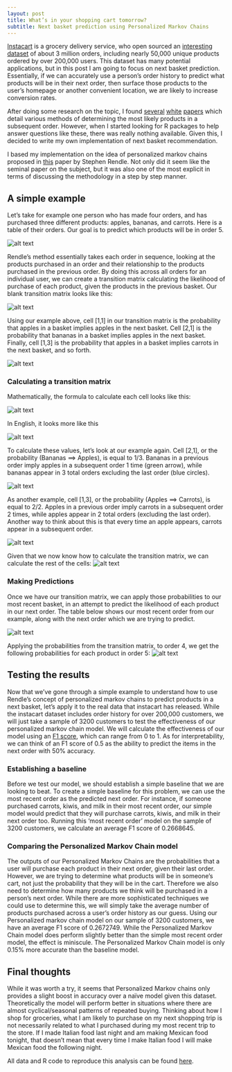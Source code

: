```yaml
---
layout: post
title: What’s in your shopping cart tomorrow?
subtitle: Next basket prediction using Personalized Markov Chains
---
```


[Instacart](https://www.instacart.com/) is a grocery delivery service, who open sourced an [interesting dataset](https://www.instacart.com/datasets/grocery-shopping-2017) of about 3 million orders, including nearly 50,000 unique products ordered by over 200,000 users. This dataset has many potential applications, but in this post I am going to focus on next basket prediction. Essentially, if we can accurately use a person’s order history to predict what products will be in their next order, then surface those products to the user’s homepage or another convenient location, we are likely to increase conversion rates.

After doing some research on the topic, I found [several]() [white]() [papers]() which detail various methods of determining the most likely products in a subsequent order. However, when I started looking for R packages to help answer questions like these, there was really nothing available. Given this, I decided to write my own implementation of next basket recommendation.

I based my implementation on the idea of personalized markov chains proposed in [this]() paper by Stephen Rendle. Not only did it seem like the seminal paper on the subject, but it was also one of the most explicit in terms of discussing the methodology in a step by step manner. 

## A simple example
Let’s take for example one person who has made four orders, and has purchased three different products: apples, bananas, and carrots. Here is a table of their orders. Our goal is to predict which products will be in order 5.

![alt text](/img/songlyrics/wordcountbygenre.jpeg "Average Wordcount by Genre")

Rendle’s method essentially takes each order in sequence, looking at the products purchased in an order and their relationship to the products purchased in the previous order. By doing this across all orders for an individual user, we can create a transition matrix calculating the likelihood of purchase of each product, given the products in the previous basket. Our blank transition matrix looks like this:

![alt text](/img/songlyrics/wordcountbygenre.jpeg "Average Wordcount by Genre")

Using our example above, cell [1,1] in our transition matrix is the probability that apples in a basket implies apples in the next basket. Cell [2,1] is the probability that bananas in a basket implies apples in the next basket. Finally, cell [1,3] is the probability that apples in a basket implies carrots in the next basket, and so forth. 

![alt text](/img/songlyrics/wordcountbygenre.jpeg "Average Wordcount by Genre")

### Calculating a transition matrix
Mathematically, the formula to calculate each cell looks like this:

![alt text](/img/songlyrics/wordcountbygenre.jpeg "Average Wordcount by Genre")


In English, it looks more like this

![alt text](/img/songlyrics/wordcountbygenre.jpeg "Average Wordcount by Genre")


To calculate these values, let’s look at our example again. Cell [2,1], or the probability (Bananas ==> Apples), is equal to 1/3. Bananas in a previous order imply apples in a subsequent order 1 time (green arrow), while bananas appear in 3 total orders excluding the last order (blue circles).

![alt text](/img/songlyrics/wordcountbygenre.jpeg "Average Wordcount by Genre")


As another example, cell [1,3], or the probability (Apples ==> Carrots), is equal to 2/2. Apples in a previous order imply carrots in a subsequent order 2 times, while apples appear in 2 total orders (excluding the last order). Another way to think about this is that every time an apple appears, carrots appear in a subsequent order.


![alt text](/img/songlyrics/wordcountbygenre.jpeg "Average Wordcount by Genre")

Given that we now know how to calculate the transition matrix, we can calculate the rest of the cells:
![alt text](/img/songlyrics/wordcountbygenre.jpeg "Average Wordcount by Genre")

### Making Predictions
Once we have our transition matrix, we can apply those probabilities to our most recent basket, in an attempt to predict the likelihood of each product in our next order. The table below shows our most recent order from our example, along with the next order which we are trying to predict. 

![alt text](/img/songlyrics/wordcountbygenre.jpeg "Average Wordcount by Genre")

Applying the probabilities from the transition matrix, to order 4, we get the following probabilities for each product in order 5: 
![alt text](/img/songlyrics/wordcountbygenre.jpeg "Average Wordcount by Genre")

## Testing the results
Now that we’ve gone through a simple example to understand how to use Rendle’s concept of personalized markov chains to predict products in a next basket, let’s apply it to the real data that instacart has released. While the instacart dataset includes order history for over 200,000 customers, we will just take a sample of 3200 customers to test the effectiveness of our personalized markov chain model. We will calculate the effectiveness of our model using an [F1 score](), which can range from 0 to 1. As for interpretability, we can think of an F1 score of 0.5 as the ability to predict the items in the next order with 50% accuracy. 

### Establishing a baseline
Before we test our model, we should establish a simple baseline that we are looking to beat. To create a simple baseline for this problem, we can use the most recent order as the predicted next order. For instance, if someone purchased carrots, kiwis, and milk in their most recent order, our simple model would predict that they will purchase carrots, kiwis, and milk in their next order too. 
Running this ‘most recent order’ model on the sample of 3200 customers, we calculate an average F1 score of 0.2668645.

### Comparing the Personalized Markov Chain model
The outputs of our Personalized Markov Chains are the probabilities that a user will purchase each product in their next order, given their last order. However, we are trying to determine what products will be in someone’s cart, not just the probability that they will be in the cart. Therefore we also need to determine how many products we think will be purchased in a person’s next order. While there are more sophisticated techniques we could use to determine this, we will simply take the average number of products purchased across a user’s order history as our guess.
Using our Personalized markov chain model on our sample of 3200 customers, we have an average F1 score of 0.2672749. 
While the Personalized Markov Chain model does perform slightly better than the simple most recent order model, the effect is miniscule. The Personalized Markov Chain model is only 0.15% more accurate than the baseline model.
 
## Final thoughts
While it was worth a try, it seems that Personalized Markov chains only provides a slight boost in accuracy over a naïve model given this dataset. Theoretically the model will perform better in situations where there are almost cyclical/seasonal patterns of repeated buying. Thinking about how I shop for groceries, what I am likely to purchase on my next shopping trip is not necessarily related to what I purchased during my most recent trip to the store. If I made Italian food last night and am making Mexican food tonight, that doesn’t mean that every time I make Italian food I will make Mexican food the following night. 

All data and R code to reproduce this analysis can be found [here]().
